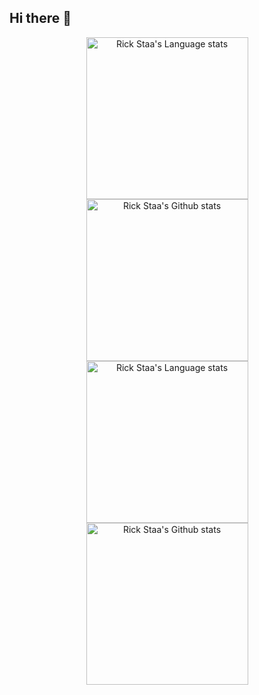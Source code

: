 ## Hi there 👋

<!-- Light Mode -->
<div align="center"> 
  <a href="https://github.com/kyleaupton/github-readme-stats#gh-light-mode-only">
    <img height=259 src="https://githubstats.uptonlab.org/top-langs/?username=kyleaupton&role=owner,collaborator&theme=default#gh-light-mode-only" alt="Rick Staa's Language stats" />
  </a>
  <a href="https://github.com/kyleaupton/github-readme-stats#gh-light-mode-only">
    <img height=259 src="https://githubstats.uptonlab.org?username=kyleaupton&show_icons=true&line_height=28&card_width=347&include_all_commits=true&role=owner,collaborator&rank_icon=percentile&exclude_repo=github-readme-stats&theme=default#gh-light-mode-only" alt="Rick Staa's Github stats" />
  </a>
</div>

<!-- Dark Mode -->
<div align="center"> 
  <a href="https://github.com/kyleaupton/github-readme-stats#gh-dark-mode-only">
    <img height=259 src="https://githubstats.uptonlab.org/top-langs/?username=kyleaupton&role=owner,collaborator&theme=dark&bg_color=000000#gh-dark-mode-only" alt="Rick Staa's Language stats" />
  </a>
  <a href="https://github.com/kyleaupton/github-readme-stats#gh-dark-mode-only">
    <img height=259 src="https://githubstats.uptonlab.org?username=kyleaupton&show_icons=true&line_height=28&card_width=347&include_all_commits=true&role=owner,collaborator&rank_icon=percentile&exclude_repo=github-readme-stats&theme=dark&bg_color=000000#gh-dark-mode-only" alt="Rick Staa's Github stats" />
  </a>
</div>

<br/>